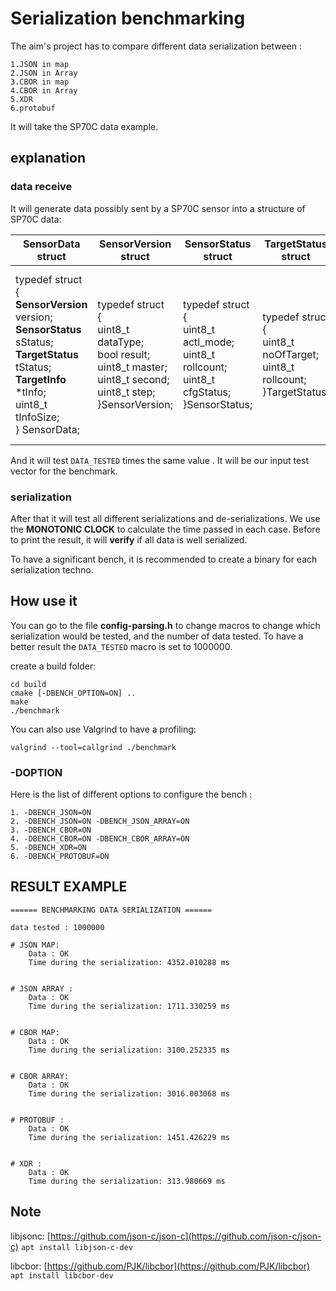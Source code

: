 # Serialization benchmarking

The aim's project has to compare different data serialization between :

    1.JSON in map
    2.JSON in Array
    3.CBOR in map
    4.CBOR in Array
    5.XDR
    6.protobuf

It will take the SP70C data example.

## explanation

### data receive

It will generate data possibly sent by a SP70C sensor into a structure of SP70C data:

| SensorData struct         | SensorVersion struct | SensorStatus struct | TargetStatus struct | TargetInfo struct |
| ------------------------- |--------------------- | ------------------- | ------------------- | ----------------- |
|typedef struct<br/> {<br/>**SensorVersion** version;<br/>**SensorStatus** sStatus;<br/> **TargetStatus** tStatus; <br/> **TargetInfo** *tInfo; <br/> uint8_t tInfoSize; <br/> } SensorData;|typedef struct<br/>{<br/>uint8_t dataType;<br/>bool result;<br/>uint8_t master;<br/>uint8_t second;<br/>uint8_t step;<br/>}SensorVersion;|typedef struct<br/>{<br/>uint8_t actl_mode;<br/>uint8_t rollcount;<br/>uint8_t cfgStatus;<br/>}SensorStatus;|typedef struct<br/>{<br/>uint8_t noOfTarget;<br/>uint8_t rollcount;<br/>}TargetStatus;|typedef struct<br/>{<br/>uint8_t  index;<br/>float  rcs;<br/>float range;<br/>int16_t  azimuth;<br/>float vrel;<br/>uint8_t  rollCount;<br/>int8_t  SNR;<br/>}TargetInfo;|

And it will test `DATA_TESTED` times the same value . It will be our input test vector for the benchmark.

### serialization

After that it will test all different serializations and de-serializations. We use the **MONOTONIC CLOCK** to calculate the time passed in each case. Before to print the result, it will **verify** if all data is well serialized.

To have a significant bench, it is recommended to create a binary for each serialization techno.

## How use it

You can go to the file **config-parsing.h** to change macros to change which serialization would be tested, and the number of data tested.
To have a better result the `DATA_TESTED` macro is set to 1000000.

create a build folder:

    cd build
    cmake [-DBENCH_OPTION=ON] ..
    make
    ./benchmark

You can also use Valgrind to have a profiling:

    valgrind --tool=callgrind ./benchmark

### -DOPTION

Here is the list of different options to configure the bench :

    1. -DBENCH_JSON=ON
    2. -DBENCH_JSON=ON -DBENCH_JSON_ARRAY=ON
    3. -DBENCH_CBOR=ON
    4. -DBENCH_CBOR=ON -DBENCH_CBOR_ARRAY=ON
    5. -DBENCH_XDR=ON
    6. -DBENCH_PROTOBUF=ON

## RESULT EXAMPLE

    ====== BENCHMARKING DATA SERIALIZATION ====== 

    data tested : 1000000

    # JSON MAP:
        Data : OK
        Time during the serialization: 4352.010288 ms


    # JSON ARRAY :
        Data : OK
        Time during the serialization: 1711.330259 ms


    # CBOR MAP:
        Data : OK
        Time during the serialization: 3100.252335 ms


    # CBOR ARRAY:
        Data : OK
        Time during the serialization: 3016.003068 ms


    # PROTOBUF :
        Data : OK
        Time during the serialization: 1451.426229 ms


    # XDR :
        Data : OK
        Time during the serialization: 313.980669 ms



## Note

libjsonc: [https://github.com/json-c/json-c](https://github.com/json-c/json-c)  `apt install libjson-c-dev`

libcbor: [https://github.com/PJK/libcbor](https://github.com/PJK/libcbor) `apt install libcbor-dev`

